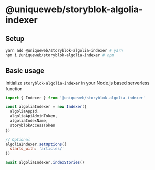 # @uniqueweb/storyblok-algolia-indexer

## Setup

```sh
yarn add @uniqueweb/storyblok-algolia-indexer # yarn
npm i @uniqueweb/storyblok-algolia-indexer # npm
```

## Basic usage

Initialize `storyblok-algolia-indexer` in your Node.js based serverless function

```javascript
import { Indexer } from '@uniqueweb/storyblok-algolia-indexer'

const algoliaIndexer = new Indexer({
  algoliaAppId,
  algoliaApiAdminToken,
  algoliaIndexName,
  storyblokAccessToken
})

// Optional
algoliaIndexer.setOptions({
  starts_with: 'articles/'
})

await algoliaIndexer.indexStories()
```